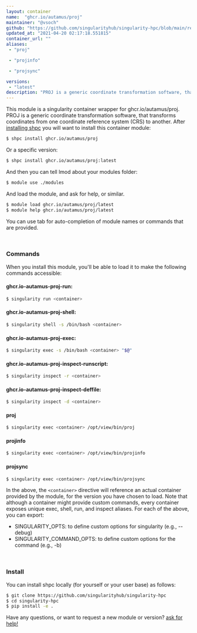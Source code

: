```yaml
---
layout: container
name:  "ghcr.io/autamus/proj"
maintainer: "@vsoch"
github: "https://github.com/singularityhub/singularity-hpc/blob/main/registry/ghcr.io/autamus/proj/container.yaml"
updated_at: "2021-04-20 02:17:18.551815"
container_url: ""
aliases:
 - "proj"

 - "projinfo"

 - "projsync"

versions:
 - "latest"
description: "PROJ is a generic coordinate transformation software, that transforms coordinates from one coordinate reference system (CRS) to another."
---
```


This module is a singularity container wrapper for ghcr.io/autamus/proj.
PROJ is a generic coordinate transformation software, that transforms coordinates from one coordinate reference system (CRS) to another.
After [installing shpc](#install) you will want to install this container module:

```bash
$ shpc install ghcr.io/autamus/proj
```

Or a specific version:

```bash
$ shpc install ghcr.io/autamus/proj:latest
```

And then you can tell lmod about your modules folder:

```bash
$ module use ./modules
```

And load the module, and ask for help, or similar.

```bash
$ module load ghcr.io/autamus/proj/latest
$ module help ghcr.io/autamus/proj/latest
```

You can use tab for auto-completion of module names or commands that are provided.

<br>

### Commands

When you install this module, you'll be able to load it to make the following commands accessible:

#### ghcr.io-autamus-proj-run:

```bash
$ singularity run <container>
```

#### ghcr.io-autamus-proj-shell:

```bash
$ singularity shell -s /bin/bash <container>
```

#### ghcr.io-autamus-proj-exec:

```bash
$ singularity exec -s /bin/bash <container> "$@"
```

#### ghcr.io-autamus-proj-inspect-runscript:

```bash
$ singularity inspect -r <container>
```

#### ghcr.io-autamus-proj-inspect-deffile:

```bash
$ singularity inspect -d <container>
```


#### proj
       
```bash
$ singularity exec <container> /opt/view/bin/proj
```


#### projinfo
       
```bash
$ singularity exec <container> /opt/view/bin/projinfo
```


#### projsync
       
```bash
$ singularity exec <container> /opt/view/bin/projsync
```



In the above, the `<container>` directive will reference an actual container provided
by the module, for the version you have chosen to load. Note that although a container
might provide custom commands, every container exposes unique exec, shell, run, and
inspect aliases. For each of the above, you can export:

 - SINGULARITY_OPTS: to define custom options for singularity (e.g., --debug)
 - SINGULARITY_COMMAND_OPTS: to define custom options for the command (e.g., -b)

<br>
  
### Install

You can install shpc locally (for yourself or your user base) as follows:

```bash
$ git clone https://github.com/singularityhub/singularity-hpc
$ cd singularity-hpc
$ pip install -e .
```

Have any questions, or want to request a new module or version? [ask for help!](https://github.com/singularityhub/singularity-hpc/issues)